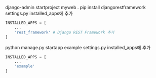 django-admin startproject myweb . 
 pip install djangorestframework
settings.py installed_apps에 추가 
```python
INSTALLED_APPS = [
    ... 
    'rest_framework' # Django REST Framework 추가
]
```


 python manage.py startapp example
settings.py installed_apps에 추가 
```python
INSTALLED_APPS = [
    ... 
    'example'
]
```
